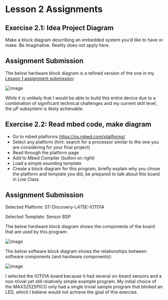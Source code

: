 # Lesson 2 Assignments

## Exercise 2.1: Idea Project Diagram

Make a block diagram describing an embedded system you’d like to have or make. Be imaginative. Reality does not apply here.

## Assignment Submission

The below hardware block diagram is a refined version of the one in my [Lesson 1 assignment submission](https://github.com/dslik/red-jellies/blob/main/lesson-1/assignment.md):

![image](https://user-images.githubusercontent.com/5757591/142782077-c57d350a-1981-4baf-9988-78fe540510ca.png)

While it is unlikely that I would be able to build this entire device due to a combination of significant technical challenges and my current skill level, the µP subsystem is likely achievable.

## Exercise 2.2: Read mbed code, make diagram

* Go to mbed platforms https://os.mbed.com/platforms/
* Select any platform (hint: search for a processor similar to the one you are considering
for your final project)
* Read through the platform page
* Add to Mbed Compiler (button on right)
* Load a simple sounding template
* Create a block diagram for this program, briefly explain why you chose the platform
and template you did, be prepared to talk about this board in Live Class

## Assignment Submission

Selected Platform: ST-Discovery-L475E-IOT01A

Selected Template: Sensor BSP

The below hardware block diagram shows the components of the board that are used by this program:

![image](https://user-images.githubusercontent.com/5757591/142782084-b1420c01-6728-4736-bc8d-1957a383fd96.png)

The below software block diagram shows the relationships between software components (and hardware components):

![image](https://user-images.githubusercontent.com/5757591/142782087-568c2d5c-9ac1-4652-b007-29560a9bfa5e.png)

I selected the IOT01A board because it had several on-board sensors and a non-trivial yet still relatively simple example program. My initial choice of the MAX32525PICO only had a single trivial sample program that blinked an LED, which I believe would not achieve the goal of this exercise. 
